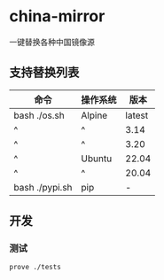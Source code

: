 # china-mirror

一键替换各种中国镜像源

## 支持替换列表

| 命令 | 操作系统 | 版本 |
| --- | --- | --- |
| bash ./os.sh      | Alpine    | latest    |
| ^                 | ^         | 3.14      |
| ^                 | ^         | 3.20      |
| ^                 | Ubuntu    | 22.04     |
| ^                 | ^         | 20.04     |
| bash ./pypi.sh    | pip       | -         |

## 开发

### 测试

```bash
prove ./tests
```
